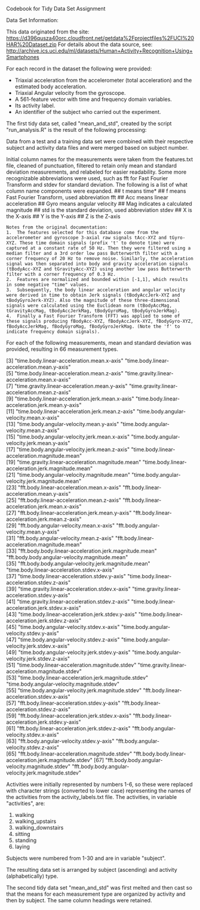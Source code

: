 Codebook for Tidy Data Set Assignment

Data Set Information:

This data originated from the site: https://d396qusza40orc.cloudfront.net/getdata%2Fprojectfiles%2FUCI%20HAR%20Dataset.zip
For details about the data source, see: http://archive.ics.uci.edu/ml/datasets/Human+Activity+Recognition+Using+Smartphones

For each record in the dataset the following were provided: 
- Triaxial acceleration from the accelerometer (total acceleration) and the estimated body acceleration. 
- Triaxial Angular velocity from the gyroscope. 
- A 561-feature vector with time and frequency domain variables. 
- Its activity label. 
- An identifier of the subject who carried out the experiment.

The first tidy data set, called "mean_and_std", created by the script "run_analysis.R" is the result of the following processing:

Data from a test and a training data set were combined with their respective subject and activity data files and were merged based on subject number.

Initial column names for the measurements were taken from the features.txt file, cleaned of punctuation, filtered to retain only mean and standard deviation measurements, and relabeled for easier readability.  Some more recognizable abbreviations were used, such as fft for Fast Fourier Transform and stdev for standard deviation.  The following is a list of what column name components were expanded.
    ## t means time*
    ## f means Fast Fourier Transform, used abbreviation fft
    ## Acc means linear acceleration
    ## Gyro means angular velocity
    ## Mag indicates a calculated magnitude
    ## std is the standard deviation, used abbreviation stdev
    ## X is the X-axis
    ## Y is the Y-axis
    ## Z is the Z-axis
    
    Notes from the original documentation: 
    1.  The features selected for this database come from the accelerometer and gyroscope 3-axial raw signals tAcc-XYZ and tGyro-XYZ. These time domain signals (prefix 't' to denote time) were captured at a constant rate of 50 Hz. Then they were filtered using a median filter and a 3rd order low pass Butterworth filter with a corner frequency of 20 Hz to remove noise. Similarly, the acceleration signal was then separated into body and gravity acceleration signals (tBodyAcc-XYZ and tGravityAcc-XYZ) using another low pass Butterworth filter with a corner frequency of 0.3 Hz.
    2.  Features are normalized and bounded within [-1,1], which results in some negative "time" values.
    3.  Subsequently, the body linear acceleration and angular velocity were derived in time to obtain Jerk signals (tBodyAccJerk-XYZ and tBodyGyroJerk-XYZ). Also the magnitude of these three-dimensional signals were calculated using the Euclidean norm (tBodyAccMag, tGravityAccMag, tBodyAccJerkMag, tBodyGyroMag, tBodyGyroJerkMag). 
    4.  Finally a Fast Fourier Transform (FFT) was applied to some of these signals producing fBodyAcc-XYZ, fBodyAccJerk-XYZ, fBodyGyro-XYZ, fBodyAccJerkMag, fBodyGyroMag, fBodyGyroJerkMag. (Note the 'f' to indicate frequency domain signals).
    
For each of the following measurements, mean and standard deviation was provided, resulting in 66 measurement types.
                                            
 [3] "time.body.linear-acceleration.mean.x-axis"              "time.body.linear-acceleration.mean.y-axis"             
 [5] "time.body.linear-acceleration.mean.z-axis"              "time.gravity.linear-acceleration.mean.x-axis"          
 [7] "time.gravity.linear-acceleration.mean.y-axis"           "time.gravity.linear-acceleration.mean.z-axis"          
 [9] "time.body.linear-acceleration.jerk.mean.x-axis"         "time.body.linear-acceleration.jerk.mean.y-axis"        
[11] "time.body.linear-acceleration.jerk.mean.z-axis"         "time.body.angular-velocity.mean.x-axis"                
[13] "time.body.angular-velocity.mean.y-axis"                 "time.body.angular-velocity.mean.z-axis"                
[15] "time.body.angular-velocity.jerk.mean.x-axis"            "time.body.angular-velocity.jerk.mean.y-axis"           
[17] "time.body.angular-velocity.jerk.mean.z-axis"            "time.body.linear-acceleration.magnitude.mean"          
[19] "time.gravity.linear-acceleration.magnitude.mean"        "time.body.linear-acceleration.jerk.magnitude.mean"     
[21] "time.body.angular-velocity.magnitude.mean"              "time.body.angular-velocity.jerk.magnitude.mean"        
[23] "fft.body.linear-acceleration.mean.x-axis"               "fft.body.linear-acceleration.mean.y-axis"              
[25] "fft.body.linear-acceleration.mean.z-axis"               "fft.body.linear-acceleration.jerk.mean.x-axis"         
[27] "fft.body.linear-acceleration.jerk.mean.y-axis"          "fft.body.linear-acceleration.jerk.mean.z-axis"         
[29] "fft.body.angular-velocity.mean.x-axis"                  "fft.body.angular-velocity.mean.y-axis"                 
[31] "fft.body.angular-velocity.mean.z-axis"                  "fft.body.linear-acceleration.magnitude.mean"           
[33] "fft.body.body.linear-acceleration.jerk.magnitude.mean"  "fft.body.body.angular-velocity.magnitude.mean"         
[35] "fft.body.body.angular-velocity.jerk.magnitude.mean"     "time.body.linear-acceleration.stdev.x-axis"            
[37] "time.body.linear-acceleration.stdev.y-axis"             "time.body.linear-acceleration.stdev.z-axis"            
[39] "time.gravity.linear-acceleration.stdev.x-axis"          "time.gravity.linear-acceleration.stdev.y-axis"         
[41] "time.gravity.linear-acceleration.stdev.z-axis"          "time.body.linear-acceleration.jerk.stdev.x-axis"       
[43] "time.body.linear-acceleration.jerk.stdev.y-axis"        "time.body.linear-acceleration.jerk.stdev.z-axis"       
[45] "time.body.angular-velocity.stdev.x-axis"                "time.body.angular-velocity.stdev.y-axis"               
[47] "time.body.angular-velocity.stdev.z-axis"                "time.body.angular-velocity.jerk.stdev.x-axis"          
[49] "time.body.angular-velocity.jerk.stdev.y-axis"           "time.body.angular-velocity.jerk.stdev.z-axis"          
[51] "time.body.linear-acceleration.magnitude.stdev"          "time.gravity.linear-acceleration.magnitude.stdev"      
[53] "time.body.linear-acceleration.jerk.magnitude.stdev"     "time.body.angular-velocity.magnitude.stdev"            
[55] "time.body.angular-velocity.jerk.magnitude.stdev"        "fft.body.linear-acceleration.stdev.x-axis"             
[57] "fft.body.linear-acceleration.stdev.y-axis"              "fft.body.linear-acceleration.stdev.z-axis"             
[59] "fft.body.linear-acceleration.jerk.stdev.x-axis"         "fft.body.linear-acceleration.jerk.stdev.y-axis"        
[61] "fft.body.linear-acceleration.jerk.stdev.z-axis"         "fft.body.angular-velocity.stdev.x-axis"                
[63] "fft.body.angular-velocity.stdev.y-axis"                 "fft.body.angular-velocity.stdev.z-axis"                
[65] "fft.body.linear-acceleration.magnitude.stdev"           "fft.body.body.linear-acceleration.jerk.magnitude.stdev"
[67] "fft.body.body.angular-velocity.magnitude.stdev"         "fft.body.body.angular-velocity.jerk.magnitude.stdev"

Activities were initially represented by numbers 1-6, so these were replaced with character strings (converted to lower case) representing the names of the activities from the activity_labels.txt file.  The activities, in variable "activities", are:
1. walking
2. walking_upstairs
3. walking_downstairs
4. sitting
5. standing
6. laying

Subjects were numbered from 1-30 and are in variable "subject".

The resulting data set is arranged by subject (ascending) and activity (alphabetically) type.

The second tidy data set "mean_and_std" was first melted and then cast so that the means for each measurement type are organized by activity and then by subject.  The same column headings were retained.
